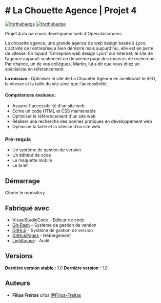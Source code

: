 
# # La Chouette Agence | Projet 4 

[![forthebadge](http://forthebadge.com/images/badges/built-with-love.svg)](http://forthebadge.com)  [![forthebadge](http://forthebadge.com/images/badges/powered-by-electricity.svg)](http://forthebadge.com)

Projet 4 du parcours developpeur web d'Openclassrooms.

 La chouette agence, une grande agence de web design basée à Lyon. L’activité de l’entreprise a bien démarré mais aujourd’hui, elle est en perte de vitesse. En tapant “Entreprise web design Lyon” sur Internet, le site de l’agence apparaît seulement en deuxième page des moteurs de recherche. Par chance, un de vos collègues, Martin, lui a dit que vous étiez un spécialiste en référencement.
 
**La mission :** Optimiser le site de La Chouette Agence en améliorant le SEO, la vitesse et la taille du site ainsi que l'accessibilité.

#### Compétences évaluées :

- Assurer l'accessibilité d'un site web
- Écrire un code HTML et CSS maintenable
- Optimiser le référencement d'un site web
- Réaliser une recherche des bonnes pratiques en développement web
- Optimiser la taille et la vitesse d’un site web

### Pré-requis

- Un système de gestion de version
- Un éditeur de code
- La maquette mobile
- Le brief

## Démarrage

Cloner le repository 

## Fabriqué avec

* [VisualStudioCode](https://code.visualstudio.com/) - Editeur de code
* [Git-Bash](https://git-scm.com/downloads) - Système de gestion de version
* [GitHub](https://github.com/) - Système de gestion de version
* [GitHubPages](https://pages.github.com/) - Hébergement
* [Lighthouse](https://chrome.google.com/webstore/detail/lighthouse/blipmdconlkpinefehnmjammfjpmpbjk?hl=fr) - Audit

## Versions

**Dernière version stable :** 1.0
**Dernière version :** 1.0

## Auteurs

* **Filipa Freitas** _alias_ [@Filipa-Freitas](https://github.com/Filipa-Freitas)

